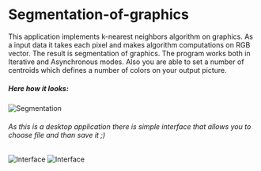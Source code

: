 # Segmentation-of-graphics
This application implements k-nearest neighbors algorithm on graphics. As a input data it takes each pixel and makes algorithm computations on RGB vector. The result is segmentation of graphics. The program works both in Iterative and Asynchronous modes. Also you are able to set a number of centroids which defines a number of colors on your output picture.

##### Here how it looks:
![Segmentation](https://github.com/strunasik/3D-space/resources/Segmentation.gif)

###### As this is a desktop application there is simple interface that allows you to choose file and than save it ;)
![Interface](https://github.com/strunasik/3D-space/resources/start_screen.PNG)
![Interface](https://github.com/strunasik/3D-space/resources/start_screen_1.PNG)